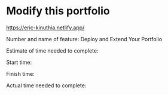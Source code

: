 # Modify this portfolio

https://eric-kinuthia.netlify.app/

Number and name of feature: Deploy and Extend Your Portfolio

Estimate of time needed to complete: 

Start time: 

Finish time:

Actual time needed to complete: 
